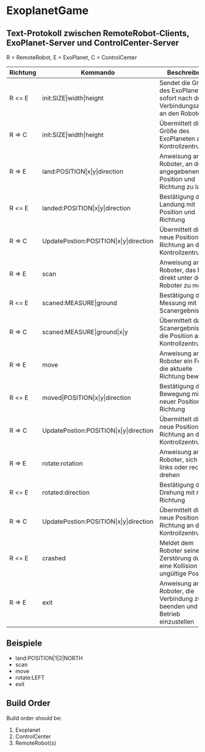 # ExoplanetGame

## Text-Protokoll zwischen RemoteRobot-Clients, ExoPlanet-Server und ControlCenter-Server
R = RemoteRobot,
E = ExoPlanet,
C = ControlCenter

| Richtung | Kommando                | Beschreibung |
|----------|-------------------------|--------------|
| R <= E   | init:SIZE\|width\|height                   | Sendet die Größe des ExoPlaneten sofort nach dem Verbindungsaufbau an den Roboter |
| R => C   | init:SIZE\|width\|height                   | Übermittelt die Größe des ExoPlaneten an das Kontrollzentrum |
| R => E   | land:POSITION\|x\|y\|direction             | Anweisung an den Roboter, an der angegebenen Position und Richtung zu landen |
| R <= E   | landed:POSITION\|x\|y\|direction           | Bestätigung der Landung mit Position und Richtung |
| R => C   | UpdatePostion:POSITION\|x\|y\|direction    | Übermittelt die neue Position und Richtung an das Kontrollzentrum |
| R => E   | scan                                       | Anweisung an den Roboter, das Feld direkt unter dem Roboter zu messen |
| R <= E   | scaned:MEASURE\|ground                     | Bestätigung der Messung mit Scanergebnis |
| R => C   | scaned:MEASURE\|ground\|x\|y               | Übermittelt das Scanergebnis und die Position an das Kontrollzentrum |
| R => E   | move                                       | Anweisung an den Roboter ein Feld in die aktuelle Richtung bewegen |
| R <= E   | moved\|POSITION\|x\|y\|direction           | Bestätigung der Bewegung mit neuer Position und Richtung |
| R => C   | UpdatePostion:POSITION\|x\|y\|direction    | Übermittelt die neue Position und Richtung an das Kontrollzentrum |
| R => E   | rotate:rotation                            | Anweisung an den Roboter, sich nach links oder rechts zu drehen |
| R <= E   | rotated:direction                          | Bestätigung der Drehung mit neuer Richtung |
| R => C   | UpdatePostion:POSITION\|x\|y\|direction    | Übermittelt die neue Position und Richtung an das Kontrollzentrum |
| R <= E   | crashed                                    | Meldet dem Roboter seine Zerstörung durch eine Kollision oder ungültige Position|
| R => E   | exit                                       | Anweisung an den Roboter, die Verbindung zu beenden und den Betrieb einzustellen|

## Beispiele

- land:POSITION|1|2|NORTH
- scan
- move
- rotate:LEFT
- exit


## Build Order

Build order should be:
1. Exoplanet
2. ControlCenter
3. RemoteRobot(s)
